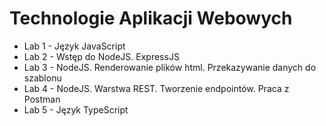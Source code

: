 # Technologie Aplikacji Webowych
- Lab 1 - Język JavaScript
- Lab 2 - Wstęp do NodeJS. ExpressJS
- Lab 3 - NodeJS. Renderowanie plików html. Przekazywanie danych do szablonu
- Lab 4 - NodeJS. Warstwa REST. Tworzenie endpointów. Praca z Postman
- Lab 5 - Język TypeScript
